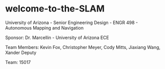 # welcome-to-the-SLAM
University of Arizona - Senior Engineering Design - ENGR 498 - Autonomous Mapping and Navigation

Sponsor: Dr. Marcellin -  University of Arizona ECE

Team Members: Kevin Fox, Christopher Meyer, Cody Mitts, Jiaxiang Wang, Xander Deputy

Team: 15017
